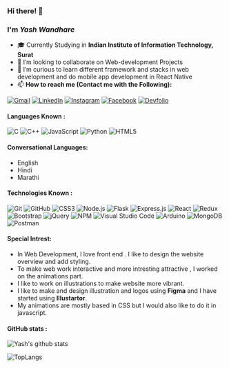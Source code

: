 ### Hi there! 👋
### I'm ***Yash Wandhare***
-   :mortar_board: Currently Studying in **Indian Institute of Information Technology, Surat**
- 👯 I’m looking to collaborate on Web-development Projects
- 🤔 I’m curious to learn different framework and stacks in web development and do mobile app development in React Native
- 📫 **How to reach me (Contact me with the Following):**

[![Gmail](https://img.shields.io/badge/-GMAIL-D14836?style=for-the-badge&logo=gmail&logoColor=white)](mailto:yashwandhare1234@gmail.com)
[![LinkedIn](https://img.shields.io/badge/-LINKEDIN-0077B5?style=for-the-badge&logo=linkedin&logoColor=white)](https://www.linkedin.com/in/yash-wandhare-10224018b/)
[![Instagram](https://img.shields.io/badge/-INSTAGRAM-fa37e3?style=for-the-badge&logo=instagram&logoColor=white)](https://www.instagram.com/yashanandwandhare/)
[![Facebook](https://img.shields.io/badge/-FACEBOOK-3b5998?style=for-the-badge&logo=facebook&logoColor=white)](https://www.facebook.com/yash.wandhare.5)
[![Devfolio](https://img.shields.io/badge/-Devfolio-3b5998?style=for-the-badge&logo=Devfolio&logoColor=white)](https://devfolio.co/@yash7818)

#### Languages Known :

![C](https://img.shields.io/badge/-C-000000?style=flat&logo=c)
![C++](https://img.shields.io/badge/-C++-000000?style=flat&logo=c%2B%2B)
![JavaScript](https://img.shields.io/badge/-JavaScript-000000?style=flat&logo=javascript)
![Python](https://img.shields.io/badge/-Python-000000?style=flat&logo=python)
![HTML5](https://img.shields.io/badge/-HTML5-000000?style=flat&logo=html5)
  
 #### Conversational Languages:
  - English
  - Hindi
  - Marathi
  
#### Technologies Known : 
![Git](https://img.shields.io/badge/-Git-222222?style=flat&logo=git&logoColor=F05032)
![GitHub](https://img.shields.io/badge/-GitHub-222222?style=flat&logo=github&logoColor=FFFFFF)
![CSS3](https://img.shields.io/badge/-CSS-53e0ce?style=flat&logo=css3&logoColor=white)
![Node.js](https://img.shields.io/badge/-Node.js-222222?style=flat&logo=node.js&logoColor=339933)
![Flask](https://img.shields.io/badge/-Flask-222222?style=flat&logo=flask&logoColor=white)
![Express.js](https://img.shields.io/badge/-Express.js-222222?style=flat&logo=express.js&logoColor=339933)
![React](https://img.shields.io/badge/-React-222222?style=flat&logo=React&logoColor=61DAFB)
![Redux](https://img.shields.io/badge/-Redux-222222?style=flat&logo=Redux&logoColor=a950cc)
![Bootstrap](https://img.shields.io/badge/-Bootstrap-a950cc?style=flat&logo=bootstrap&logoColor=white)
![jQuery](https://img.shields.io/badge/-jQuery-222222?style=flat&logo=jQuery&logoColor=0769AD)
![NPM](https://img.shields.io/badge/-NPM-f24130?style=flat&logo=npm&logoColor=white)
![Visual Studio Code](https://img.shields.io/badge/-VSCode-444444?style=flat&logo=visual-studio-code&logoColor=007ACC)
![Arduino](https://img.shields.io/badge/-ARDUINO-4da6f0?style=flat&logo=arduino&logoColor=white)
![MongoDB](https://img.shields.io/badge/-MONGODB-black?style=badge&logo=mongodb&logoColor=38cf13)
![Postman](https://img.shields.io/badge/-POSTMAN-orange?style=flat&logo=postman&logoColor=white)

#### Special Intrest:
- In Web Development, I love front end . I like to design the website overview and add styling.
- To make web work interactive and more intresting attractive , I worked on the animations part.
- I like to work on illustrations to make website more vibrant.
- I like to make and design illustration and logos using **Figma** and I have started using **Illustartor**.
- My animations are mostly based in CSS but I would also like to do it in javascript.

#### GitHub stats :

![Yash's github stats](https://github-readme-stats.vercel.app/api?username=Yash7818&show_icons=true&theme=radical) 

![TopLangs](https://github-readme-stats.vercel.app/api/top-langs/?username=Yash7818&show_icons=true&theme=radical&layout=compact)
<!-- - 😄 Pronouns: ...
- ⚡ Fun fact: ...
-->
